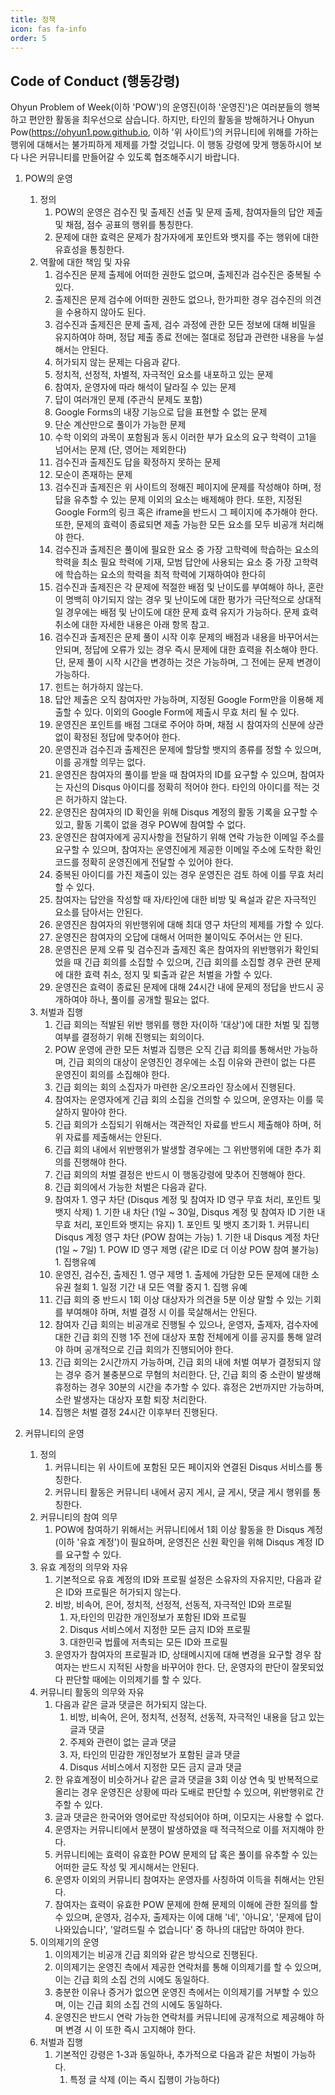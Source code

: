 ```yaml
---
title: 정책
icon: fas fa-info
order: 5
---
```


## Code of Conduct (행동강령)

Ohyun Problem of Week(이하 'POW')의 운영진(이하 '운영진')은 여러분들의 행복하고 편안한 활동을 최우선으로 삼습니다. 하지만, 타인의 활동을 방해하거나 Ohyun Pow(https://ohyun1.pow.github.io, 이하 '위 사이트')의 커뮤니티에 위해를 가하는 행위에 대해서는 불가피하게 제제를 가할 것입니다. 이 행동 강령에 맞게 행동하시어 보다 나은 커뮤니티를 만들어갈 수 있도록 협조해주시기 바랍니다.

1. POW의 운영
   1. 정의
      1. POW의 운영은 검수진 및 출제진 선출 및 문제 출제, 참여자들의 답안 제출 및 채점, 점수 공표의 행위를 통칭한다.
	  1. 문제에 대한 효력은 문제가 참가자에게 포인트와 뱃지를 주는 행위에 대한 유효성을 통칭한다.
   1. 역활에 대한 책임 및 자유
	  1. 검수진은 문제 출제에 어떠한 권한도 없으며, 출제진과 검수진은 중복될 수 있다.
	  1. 출제진은 문제 검수에 어떠한 권한도 없으나, 한가피한 경우 검수진의 의견을 수용하지 않아도 된다.
	  1. 검수진과 출제진은 문제 출제, 검수 과정에 관한 모든 정보에 대해 비밀을 유지하여야 하며, 정답 제출 종료 전에는 절대로 정답과 관련한 내용을 누설해서는 안된다.
	  1. 허가되지 않는 문제는 다음과 같다.
	    1. 정치적, 선정적, 차별적, 자극적인 요소를 내포하고 있는 문제
		1. 참여자, 운영자에 따라 해석이 달라질 수 있는 문제
		1. 답이 여러개인 문제 (주관식 문제도 포함)
	    1. Google Forms의 내장 기능으로 답을 표현할 수 없는 문제
		1. 단순 계산만으로 풀이가 가능한 문제
		1. 수학 이외의 과목이 포함됨과 동시 이러한 부가 요소의 요구 학력이 고1을 넘어서는 문제 (단, 영어는 제외한다)
		1. 검수진과 출제진도 답을 확정하지 못하는 문제
		1. 모순이 존재하는 문제
	  1. 검수진과 출제진은 위 사이트의 정해진 페이지에 문제를 작성해야 하며, 정답을 유추할 수 있는 문제 이외의 요소는 배제해야 한다. 또한, 지정된 Google Form의 링크 혹은 iframe을 반드시 그 페이지에 추가해야 한다. 또한, 문제의 효력이 종료되면 제출 가능한 모든 요소를 모두 비공개 처리해야 한다.
	  1. 검수진과 출제진은 풀이에 필요한 요소 중 가장 고학력에 학습하는 요소의 학력을 최소 필요 학력에 기재, 모범 답안에 사용되는 요소 중 가장 고학력에 학습하는 요소의 학력을 최적 학력에 기재하여야 한다히
	  1. 검수진과 출제진은 각 문제에 적절한 배점 및 난이도를 부여해야 하나, 혼란이 명백히 야기되지 않는 경우 및 난이도에 대한 평가가 극단적으로 상대적일 경우에는 배점 및 난이도에 대한 문제 효력 유지가 가능하다. 문제 효력 취소에 대한 자세한 내용은 아래 항목 참고.
	  1. 검수진과 출제진은 문제 풀이 시작 이후 문제의 배점과 내용을 바꾸어서는 안되며, 정답에 오류가 있는 경우 즉시 문제에 대한 효력을 취소해야 한다. 단, 문제 풀이 시작 시간을 변경하는 것은 가능하며, 그 전에는 문제 변경이 가능하다.
	  1. 힌트는 허가하지 않는다.
	  1. 답안 제출은 오직 참여자만 가능하며, 지정된 Google Form만을 이용해 제출할 수 있다. 이외의 Google Form에 제출시 무효 처리 될 수 있다.
	  1. 운영진은 포인트를 배점 그대로 주어야 하며, 채점 시 참여자의 신분에 상관 없이 확정된 정답에 맞추어야 한다.
	  1. 운영진과 검수진과 출제진은 문제에 할당할 뱃지의 종류를 정할 수 있으며, 이를 공개할 의무는 없다.
	  1. 운영진은 참여자의 풀이를 받을 때 참여자의 ID를 요구할 수 있으며, 참여자는 자신의 Disqus 아이디를 정확히 적어야 한다. 타인의 아이디를 적는 것은 허가하지 않는다.
	  1. 운영진은 참여자의 ID 확인을 위해 Disqus 계정의 활동 기록을 요구할 수 있고, 활동 기록이 없을 경우 POW에 참여할 수 없다.
	  1. 운영진은 참여자에게 공지사항을 전달하기 위해 연락 가능한 이메일 주소를 요구할 수 있으며, 참여자는 운영진에게 제공한 이메일 주소에 도착한 확인 코드를 정확히 운영진에게 전달할 수 있어야 한다.
	  1. 중복된 아이디를 가진 제출이 있는 경우 운영진은 검토 하에 이를 무효 처리할 수 있다.
	  1. 참여자는 답안을 작성할 때 자/타인에 대한 비방 및 욕설과 같은 자극적인 요소를 담아서는 안된다.
	  1. 운영진은 참여자의 위반행위에 대해 최대 영구 차단의 제제를 가할 수 있다.
	  1. 운영진은 참여자의 오답에 대해서 어떠한 불이익도 주어서는 안 된다.
	  1. 운영진은 문제 오류 및 검수진과 출제진 혹은 참여자의 위반행위가 확인되었을 때 긴급 회의를 소집할 수 있으며, 긴급 회의를 소집할 경우 관련 문제에 대한 효력 취소, 정지 및 퇴출과 같은 처벌을 가할 수 있다.
	  1. 운영진은 효력이 종료된 문제에 대해 24시간 내에 문제의 정답을 반드시 공개하여야 하나, 풀이를 공개할 필요는 없다.
   1. 처벌과 집행
      1. 긴급 회의는 적발된 위반 행위를 행한 자(이하 '대상')에 대한 처벌 및 집행 여부를 결정하기 위해 진행되는 회의이다.
      1. POW 운영에 관한 모든 처벌과 집행은 오직 긴급 회의를 통해서만 가능하며, 긴급 회의의 대상이 운영진인 경우에는 소집 이유와 관련이 없는 다른 운영진이 회의를 소집해야 한다.
	  1. 긴급 회의는 회의 소집자가 마련한 온/오프라인 장소에서 진행된다.
	  1. 참여자는 운영자에게 긴급 회의 소집을 건의할 수 있으며, 운영자는 이를 묵살하지 말아야 한다.
	  1. 긴급 회의가 소집되기 위해서는 객관적인 자료를 반드시 제출해야 하며, 허위 자료를 제출해서는 안된다.
	  1. 긴급 회의 내에서 위반행위가 발생할 경우에는 그 위반행위에 대한 추가 회의를 진행해야 한다.
	  1. 긴급 회의의 처벌 결정은 반드시 이 행동강령에 맞추어 진행해야 한다.
	  1. 긴급 회의에서 가능한 처벌은 다음과 같다.
	    1. 참여자
		  1. 영구 차단 (Disqus 계정 및 참여자 ID 영구 무효 처리, 포인트 및 뱃지 삭제)
		  1. 기한 내 차단 (1일 ~ 30일, Disqus 계정 및 참여자 ID 기한 내 무효 처리, 포인트와 뱃지는 유지)
		  1. 포인트 및 뱃지 초기화
		  1. 커뮤니티 Disqus 계정 영구 차단 (POW 참여는 가능)
		  1. 기한 내 Disqus 계정 차단 (1일 ~ 7일)
		  1. POW ID 영구 제명 (같은 ID로 더 이상 POW 참여 불가능)
		  1. 집행유예
		1. 운영진, 검수진, 출제진
		  1. 영구 제명
		  1. 출제에 가담한 모든 문제에 대한 소유권 철회
		  1. 일정 기간 내 모든 역활 중지
		  1. 집행 유예
	  1. 긴급 회의 중 반드시 1회 이상 대상자가 의견을 5분 이상 말할 수 있는 기회를 부여해야 하며, 처벌 결정 시 이를 묵살해서는 안된다.
	  1. 참여자 긴급 회의는 비공개로 진행될 수 있으나, 운영자, 출제자, 검수자에 대한 긴급 회의 진행 1주 전에 대상자 포함 전체에게 이를 공지를 통해 알려야 하며 공개적으로 긴급 회의가 진행되어야 한다.
	  1. 긴급 회의는 2시간까지 가능하며, 긴급 회의 내에 처벌 여부가 결정되지 않는 경우 증거 불충분으로 무혐의 처리한다. 단, 긴급 회의 중 소란이 발생해 휴정하는 경우 30분의 시간을 추가할 수 있다. 휴정은 2번까지만 가능하며, 소란 발생자는 대상자 포함 퇴장 처리한다.
	  1. 집행은 처벌 결정 24시간 이후부터 진행된다.

1. 커뮤니티의 운영
   1. 정의
      1. 커뮤니티는 위 사이트에 포함된 모든 페이지와 연결된 Disqus 서비스를 통칭한다.
	  1. 커뮤니티 활동은 커뮤니티 내에서 공지 게시, 글 게시, 댓글 게시 행위를 통칭한다.
   1. 커뮤니티의 참여 의무
      1. POW에 참여하기 위해서는 커뮤니티에서 1회 이상 활동을 한 Disqus 계정(이하 '유효 계정')이 필요하며, 운영진은 신원 확인을 위해 Disqus 계정 ID를 요구할 수 있다.
   1. 유효 계정의 의무와 자유
      1. 기본적으로 유효 계정의 ID와 프로필 설정은 소유자의 자유지만, 다음과 같은 ID와 프로필은 허가되지 않는다.
      1. 비방, 비속어, 은어, 정치적, 선정적, 선동적, 자극적인 ID와 프로필
	     1. 자,타인의 민감한 개인정보가 포함된 ID와 프로필
	     1. Disqus 서비스에서 지정한 모든 금지 ID와 프로필
	     1. 대한민국 법률에 저촉되는 모든 ID와 프로필
	   1. 운영자가 참여자의 프로필과 ID, 상태메시지에 대해 변경을 요구할 경우 참여자는 반드시 지적된 사항을 바꾸어야 한다. 단, 운영자의 판단이 잘못되었다 판단할 때에는 이의제기를 할 수 있다.
   1. 커뮤니티 활동의 의무와 자유
	   1. 다음과 같은 글과 댓글은 허가되지 않는다.
	       1. 비방, 비속어, 은어, 정치적, 선정적, 선동적, 자극적인 내용을 담고 있는 글과 댓글
		   1. 주제와 관련이 없는 글과 댓글
		   1. 자, 타인의 민감한 개인정보가 포함된 글과 댓글
		   1. Disqus 서비스에서 지정한 모든 금지 글과 댓글
	   1. 한 유효계정이 비슷하거나 같은 글과 댓글을 3회 이상 연속 및 반복적으로 올리는 경우 운영진은 상황에 따라 도배로 판단할 수 있으며, 위반행위로 간주할 수 있다.
	   1. 글과 댓글은 한국어와 영어로만 작성되어야 하며, 이모지는 사용할 수 없다.
	   1. 운영자는 커뮤니티에서 분쟁이 발생하였을 때 적극적으로 이를 저지해야 한다.
	   1. 커뮤니티에는 효력이 유효한 POW 문제의 답 혹은 풀이를 유추할 수 있는 어떠한 글도 작성 및 게시해서는 안된다.
	   1. 운영자 이외의 커뮤니티 참여자는 운영자를 사칭하여 이득을 취해서는 안된다.
	   1. 참여자는 효력이 유효한 POW 문제에 한해 문제의 이해에 관한 질의를 할 수 있으며, 운영자, 검수자, 출제자는 이에 대해 '네', '아니요', '문제에 답이 나와있습니다', '알려드릴 수 없습니다' 중 하나의 대답만 하여야 한다.
   1. 이의제기의 운영
	   1. 이의제기는 비공개 긴급 회의와 같은 방식으로 진행된다.
	   1. 이의제기는 운영진 측에서 제공한 연락처를 통해 이의제기를 할 수 있으며, 이는 긴급 회의 소집 건의 시에도 동일하다.
	   1. 충분한 이유나 증거가 없으면 운영진 측에서는 이의제기를 거부할 수 있으며, 이는 긴급 회의 소집 건의 시에도 동일하다.
	   1. 운영진은 반드시 연락 가능한 연락처를 커뮤니티에 공개적으로 제공해야 하며 변경 시 이 또한 즉시 고지해야 한다.
   1. 처벌과 집행
       1. 기본적인 강령은 1-3과 동일하나, 추가적으로 다음과 같은 처벌이 가능하다.
	       1. 특정 글 삭제 (이는 즉시 집행이 가능하다)